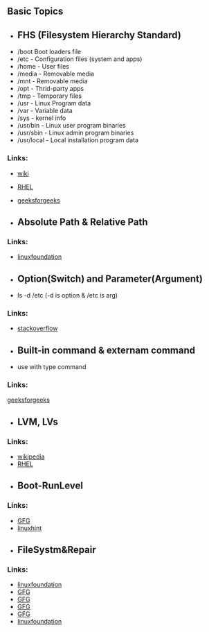 ## Basic Topics

- ## FHS (Filesystem Hierarchy Standard)
- /boot  Boot loaders file
- /etc - Configuration files (system and apps)
- /home - User files
- /media - Removable media
- /mnt - Removable media
- /opt - Thrid-party apps
- /tmp - Temporary files
- /usr - Linux Program data
- /var - Variable data 
- /sys - kernel info
- /usr/bin - Linux user program binaries
- /usr/sbin - Linux admin program binaries
- /usr/local - Local installation program data
### Links:
- [wiki](https://en.wikipedia.org/wiki/Filesystem_Hierarchy_Standard)
- [RHEL](https://access.redhat.com/documentation/en-us/red_hat_enterprise_linux/4/html/reference_guide/s1-filesystem-fhs)
- [geeksforgeeks](https://www.geeksforgeeks.org/linux-file-hierarchy-structure/)

- ## Absolute Path & Relative Path
### Links:
- [linuxfoundation](https://www.linuxfoundation.org/blog/blog/classic-sysadmin-absolute-path-vs-relative-path-in-linux-unix#:~:text=An%20absolute%20path%20is%20defined,of%20actual%20filesystem%20from%20%2F%20directory.)

- ## Option(Switch) and Parameter(Argument)
- ls -d /etc    (-d is option & /etc is arg)
### Links:
- [stackoverflow](https://unix.stackexchange.com/questions/285575/whats-the-difference-between-a-flag-an-option-and-an-argument)

- ## Built-in command & externam command
- use with type command
### Links:
[geeksforgeeks](https://www.geeksforgeeks.org/internal-and-external-commands-in-linux/)
- ## LVM, LVs
### Links: 
- [wikipedia](https://en.wikipedia.org/wiki/Logical_Volume_Manager_(Linux)#:~:text=In%20Linux%2C%20Logical%20Volume%20Manager,systems%20on%20a%20logical%20volume.)
- [RHEL](https://www.redhat.com/sysadmin/lvm-vs-partitioning)
- ## Boot-RunLevel
### Links:
- [GFG](https://www.geeksforgeeks.org/run-levels-linux/)
- [linuxhint](https://linuxhint.com/runlevel-linux/)
- ## FileSystm&Repair
### Links:
- [linuxfoundation](https://www.linuxfoundation.org/blog/blog/classic-sysadmin-the-linux-filesystem-explained)
- [GFG](https://www.geeksforgeeks.org/linux-file-system/)
- [GFG](https://www.geeksforgeeks.org/dosfsck-command-in-linux-with-examples/)
- [GFG](https://www.geeksforgeeks.org/file-system-consistency-checker-fsck/)
- [GFG](https://www.geeksforgeeks.org/how-to-fix-checksum-error-using-fsck-command-in-linux/)
- [linuxfoundation](https://www.linuxfoundation.org/blog/blog/classic-sysadmin-the-linux-filesystem-explained)